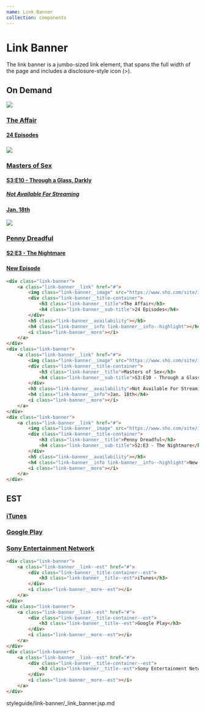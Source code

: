 ```yaml
---
name: Link Banner
collection: components
---
```


# Link Banner

The link banner is a jumbo-sized link element, that spans the full width of the page and includes a disclosure-style icon (>).

## On Demand

<!-- link-banner gets wrapped with p tags without this section tag because of markdown? -->
<section>
	<div class="link-banner">
		<a class="link-banner__link" href="#">
			<img class="link-banner__image" src="https://www.sho.com/site/image-bin/images/1031103_0_0/1031103_0_0_97_100x150.jpg">
			<div class="link-banner__title-container">
				<h3 class="link-banner__title">The Affair</h3>
				<h4 class="link-banner__sub-title">24 Episodes</h4>
			</div>
			<h5 class="link-banner__availability"></h5>
			<h4 class="link-banner__info link-banner__info--highlight"></h4>
			<i class="link-banner__more"></i>
		</a>
	</div>
	<div class="link-banner">
		<a class="link-banner__link" href="#">
			<img class="link-banner__image" src="https://www.sho.com/site/image-bin/images/1002762_0_0/1002762_0_0_97_100x150.jpg">
			<div class="link-banner__title-container">
				<h3 class="link-banner__title">Masters of Sex</h3>
				<h4 class="link-banner__sub-title">S3:E10 - Through a Glass, Darkly</h4>
			</div>
			<h5 class="link-banner__availability">Not Available For Streaming</h5>
			<h4 class="link-banner__info">Jan. 18th</h4>
			<i class="link-banner__more"></i>
		</a>
	</div>
	<div class="link-banner">
		<a class="link-banner__link" href="#">
			<img class="link-banner__image" src="https://www.sho.com/site/image-bin/images/1003223_0_0/1003223_0_0_97_100x150.jpg">
			<div class="link-banner__title-container">
				<h3 class="link-banner__title">Penny Dreadful</h3>
				<h4 class="link-banner__sub-title">S2:E3 - The Nightmare</h4>
			</div>
			<h5 class="link-banner__availability"></h5>
			<h4 class="link-banner__info link-banner__info--highlight">New Episode</h4>
			<i class="link-banner__more"></i>
		</a>
	</div>
</section>

```html
<div class="link-banner">
	<a class="link-banner__link" href="#">
		<img class="link-banner__image" src="https://www.sho.com/site/image-bin/images/1031103_0_0/1031103_0_0_97_100x150.jpg">
		<div class="link-banner__title-container">
			<h3 class="link-banner__title">The Affair</h3>
			<h4 class="link-banner__sub-title">24 Episodes</h4>
		</div>
		<h5 class="link-banner__availability"></h5>
		<h4 class="link-banner__info link-banner__info--highlight"></h4>
		<i class="link-banner__more"></i>
	</a>
</div>
<div class="link-banner">
	<a class="link-banner__link" href="#">
		<img class="link-banner__image" src="https://www.sho.com/site/image-bin/images/1002762_0_0/1002762_0_0_97_100x150.jpg">
		<div class="link-banner__title-container">
			<h3 class="link-banner__title">Masters of Sex</h3>
			<h4 class="link-banner__sub-title">S3:E10 - Through a Glass, Darkly</h4>
		</div>
		<h5 class="link-banner__availability">Not Available For Streaming</h5>
		<h4 class="link-banner__info">Jan. 18th</h4>
		<i class="link-banner__more"></i>
	</a>
</div>
<div class="link-banner">
	<a class="link-banner__link" href="#">
		<img class="link-banner__image" src="https://www.sho.com/site/image-bin/images/1003223_0_0/1003223_0_0_97_100x150.jpg">
		<div class="link-banner__title-container">
			<h3 class="link-banner__title">Penny Dreadful</h3>
			<h4 class="link-banner__sub-title">S2:E3 - The Nightmare</h4>
		</div>
		<h5 class="link-banner__availability"></h5>
		<h4 class="link-banner__info link-banner__info--highlight">New Episode</h4>
		<i class="link-banner__more"></i>
	</a>
</div>
```

## EST

<section>
	<div class="link-banner">
		<a class="link-banner__link--est" href="#">
			<div class="link-banner__title-container--est">
				<h3 class="link-banner__title--est">iTunes</h3>
			</div>
			<i class="link-banner__more--est"></i>
		</a>
	</div>
	<div class="link-banner">
		<a class="link-banner__link--est" href="#">
			<div class="link-banner__title-container--est">
				<h3 class="link-banner__title--est">Google Play</h3>
			</div>
			<i class="link-banner__more--est"></i>
		</a>
	</div>
	<div class="link-banner">
		<a class="link-banner__link--est" href="#">
			<div class="link-banner__title-container--est">
				<h3 class="link-banner__title--est">Sony Entertainment Network</h3>
			</div>
			<i class="link-banner__more--est"></i>
		</a>
	</div>
</section>

```html
<div class="link-banner">
	<a class="link-banner__link--est" href="#">
		<div class="link-banner__title-container--est">
			<h3 class="link-banner__title--est">iTunes</h3>
		</div>
		<i class="link-banner__more--est"></i>
	</a>
</div>
<div class="link-banner">
	<a class="link-banner__link--est" href="#">
		<div class="link-banner__title-container--est">
			<h3 class="link-banner__title--est">Google Play</h3>
		</div>
		<i class="link-banner__more--est"></i>
	</a>
</div>
<div class="link-banner">
	<a class="link-banner__link--est" href="#">
		<div class="link-banner__title-container--est">
			<h3 class="link-banner__title--est">Sony Entertainment Network</h3>
		</div>
		<i class="link-banner__more--est"></i>
	</a>
</div>
```

<jsp-partials>styleguide/link-banner/_link_banner.jsp.md</jsp-partials>